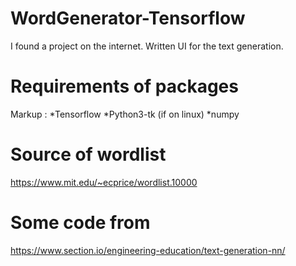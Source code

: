 # WordGenerator-Tensorflow
I found a project on the internet. Written UI for the text generation.

# Requirements of packages
Markup : *Tensorflow
         *Python3-tk (if on linux)
         *numpy

# Source of wordlist
https://www.mit.edu/~ecprice/wordlist.10000

# Some code from
https://www.section.io/engineering-education/text-generation-nn/
